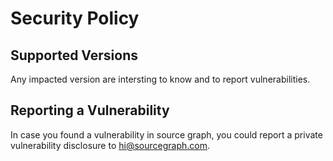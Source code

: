 # Security Policy

## Supported Versions

Any impacted version are intersting to know and to report vulnerabilities.

## Reporting a Vulnerability

In case you found a vulnerability in source graph, you could report a private vulnerability disclosure to hi@sourcegraph.com.
